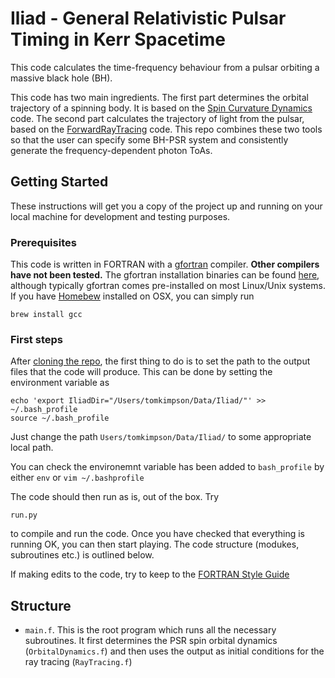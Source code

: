 # Iliad - General Relativistic Pulsar Timing in Kerr Spacetime

This code calculates the time-frequency behaviour from a pulsar orbiting a massive black hole (BH).

This code has two main ingredients. The first part determines the orbital trajectory of a spinning body. It is based on the [Spin Curvature Dynamics](https://github.com/tomkimpson/SpinCurvatureDynamics) code. The second part calculates the trajectory of light from the pulsar, based on the [ForwardRayTracing](https://github.com/tomkimpson/ForwardRayTracing) code. This repo combines these two tools so that the user can specify some BH-PSR system and consistently generate the frequency-dependent photon ToAs.


## Getting Started
These instructions will get you a copy of the project up and running on your local machine for development and testing purposes. 

### Prerequisites

This code is written in FORTRAN with a [gfortran](https://gcc.gnu.org/wiki/GFortran) compiler. **Other compilers have not been tested.** The gfortran installation binaries can be found [here](https://gcc.gnu.org/wiki/GFortranBinariels), although typically gfortran comes pre-installed on most Linux/Unix systems. If you have [Homebew](https://brew.sh/) installed on OSX, you can simply run 


```
brew install gcc
```

### First steps
After [cloning the repo](https://help.github.com/en/articles/cloning-a-repository), the first thing to do is to set the path to the output files that the code will produce.
This can be done by setting the environment variable as

```
echo 'export IliadDir="/Users/tomkimpson/Data/Iliad/"' >> ~/.bash_profile
source ~/.bash_profile
```

Just change the path `Users/tomkimpson/Data/Iliad/` to some appropriate local path. 

You can check the environemnt variable has been added to `bash_profile` by either `env` or `vim ~/.bashprofile`


The code should then run as is, out of the box. Try

```
run.py
```
to compile and run the code. Once you have checked that everything is running OK, you can then start playing. The code structure (modukes, subroutines etc.) is outlined below.


If making edits to the code, try to keep to the [FORTRAN Style Guide](https://www.fortran90.org/src/best-practices.html)


## Structure

* `main.f`. This is the root program which runs all the necessary subroutines. It first determines the PSR spin orbital dynamics (`OrbitalDynamics.f`) and then uses the output as initial conditions for the ray tracing (`RayTracing.f`) 

##

